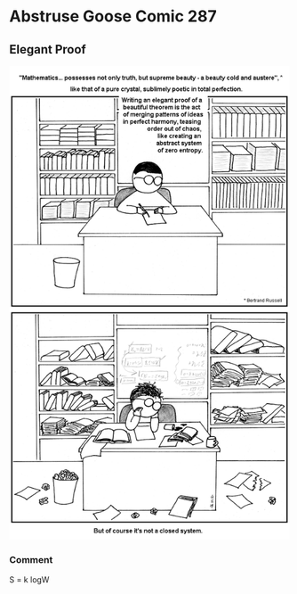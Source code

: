 # Abstruse Goose Comic 287
## Elegant Proof

![image](this_is_what_my_room_looks_like_when_i_draw.png)
### Comment
S = k logW
